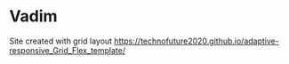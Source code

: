 # Vadim
Site created with grid layout
https://technofuture2020.github.io/adaptive-responsive_Grid_Flex_template/

